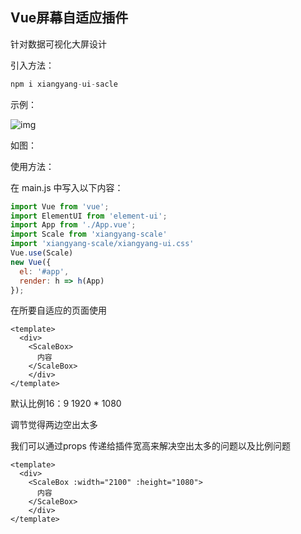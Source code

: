 ## Vue屏幕自适应插件 

针对数据可视化大屏设计

引入方法：

```JavaScript
npm i xiangyang-ui-sacle
```

示例：



![img](https://img-blog.csdnimg.cn/19e0385ca92749278b7ada8ec3dd6058.gif)



如图：

使用方法：

在 main.js 中写入以下内容：

```javascript
import Vue from 'vue';
import ElementUI from 'element-ui';
import App from './App.vue';
import Scale from 'xiangyang-scale'
import 'xiangyang-scale/xiangyang-ui.css'
Vue.use(Scale)
new Vue({
  el: '#app',
  render: h => h(App)
});
```

在所要自适应的页面使用

```vue
<template>
  <div>
    <ScaleBox>
      内容
    </ScaleBox>
    </div>
</template>
```

默认比例16：9  1920 * 1080

调节觉得两边空出太多

我们可以通过props 传递给插件宽高来解决空出太多的问题以及比例问题

```vue
<template>
  <div>
    <ScaleBox :width="2100" :height="1080">
      内容
    </ScaleBox>
    </div>
</template>
```

